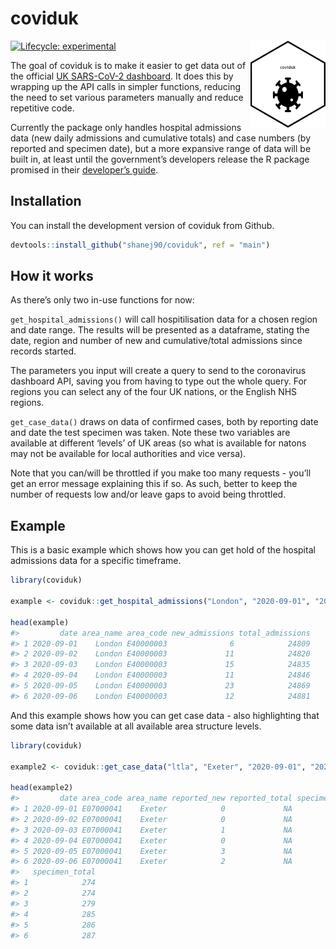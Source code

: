 
<!-- README.md is generated from README.Rmd. Please edit that file -->

# coviduk

<!-- badges: start -->

[![Lifecycle:
experimental](https://img.shields.io/badge/lifecycle-experimental-orange.svg)](https://www.tidyverse.org/lifecycle/#experimental)
<img src='man/figures/logo.png' align="right" height="139" />
<!-- badges: end -->

The goal of coviduk is to make it easier to get data out of the official
[UK SARS-CoV-2 dashboard](https://coronavirus.data.gov.uk/). It does
this by wrapping up the API calls in simpler functions, reducing the
need to set various parameters manually and reduce repetitive code.

Currently the package only handles hospital admissions data (new daily
admissions and cumulative totals) and case numbers (by reported and
specimen date), but a more expansive range of data will be built in, at
least until the government’s developers release the R package promised
in their [developer’s
guide](https://coronavirus.data.gov.uk/developers-guide).

## Installation

You can install the development version of coviduk from Github.

``` r
devtools::install_github("shanej90/coviduk", ref = "main")
```

## How it works

As there’s only two in-use functions for now:

`get_hospital_admissions()` will call hospitilisation data for a chosen
region and date range. The results will be presented as a dataframe,
stating the date, region and number of new and cumulative/total
admissions since records started.

The parameters you input will create a query to send to the coronavirus
dashboard API, saving you from having to type out the whole query. For
regions you can select any of the four UK nations, or the English NHS
regions.

`get_case_data()` draws on data of confirmed cases, both by reporting
date and date the test specimen was taken. Note these two variables are
available at different ‘levels’ of UK areas (so what is available for
natons may not be available for local authorities and vice versa).

Note that you can/will be throttled if you make too many requests -
you’ll get an error message explaining this if so. As such, better to
keep the number of requests low and/or leave gaps to avoid being
throttled.

## Example

This is a basic example which shows how you can get hold of the hospital
admissions data for a specific timeframe.

``` r
library(coviduk)

example <- coviduk::get_hospital_admissions("London", "2020-09-01", "2020-09-15")

head(example)
#>         date area_name area_code new_admissions total_admissions
#> 1 2020-09-01    London E40000003              6            24809
#> 2 2020-09-02    London E40000003             11            24820
#> 3 2020-09-03    London E40000003             15            24835
#> 4 2020-09-04    London E40000003             11            24846
#> 5 2020-09-05    London E40000003             23            24869
#> 6 2020-09-06    London E40000003             12            24881
```

And this example shows how you can get case data - also highlighting
that some data isn’t available at all available area structure levels.

``` r
library(coviduk)

example2 <- coviduk::get_case_data("ltla", "Exeter", "2020-09-01", "2020-09-15")

head(example2)
#>         date area_code area_name reported_new reported_total specimen_new
#> 1 2020-09-01 E07000041    Exeter            0             NA            1
#> 2 2020-09-02 E07000041    Exeter            0             NA            0
#> 3 2020-09-03 E07000041    Exeter            1             NA            5
#> 4 2020-09-04 E07000041    Exeter            0             NA            6
#> 5 2020-09-05 E07000041    Exeter            3             NA            1
#> 6 2020-09-06 E07000041    Exeter            2             NA            1
#>   specimen_total
#> 1            274
#> 2            274
#> 3            279
#> 4            285
#> 5            286
#> 6            287
```
